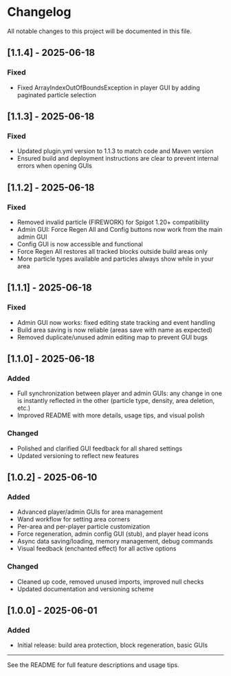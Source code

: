 # Changelog

All notable changes to this project will be documented in this file.

## [1.1.4] - 2025-06-18
### Fixed
- Fixed ArrayIndexOutOfBoundsException in player GUI by adding paginated particle selection

## [1.1.3] - 2025-06-18
### Fixed
- Updated plugin.yml version to 1.1.3 to match code and Maven version
- Ensured build and deployment instructions are clear to prevent internal errors when opening GUIs

## [1.1.2] - 2025-06-18
### Fixed
- Removed invalid particle (FIREWORK) for Spigot 1.20+ compatibility
- Admin GUI: Force Regen All and Config buttons now work from the main admin GUI
- Config GUI is now accessible and functional
- Force Regen All restores all tracked blocks outside build areas only
- More particle types available and particles always show while in your area

## [1.1.1] - 2025-06-18
### Fixed
- Admin GUI now works: fixed editing state tracking and event handling
- Build area saving is now reliable (areas save with name as expected)
- Removed duplicate/unused admin editing map to prevent GUI bugs

## [1.1.0] - 2025-06-18
### Added
- Full synchronization between player and admin GUIs: any change in one is instantly reflected in the other (particle type, density, area deletion, etc.)
- Improved README with more details, usage tips, and visual polish

### Changed
- Polished and clarified GUI feedback for all shared settings
- Updated versioning to reflect new features

## [1.0.2] - 2025-06-10
### Added
- Advanced player/admin GUIs for area management
- Wand workflow for setting area corners
- Per-area and per-player particle customization
- Force regeneration, admin config GUI (stub), and player head icons
- Async data saving/loading, memory management, debug commands
- Visual feedback (enchanted effect) for all active options

### Changed
- Cleaned up code, removed unused imports, improved null checks
- Updated documentation and versioning scheme

## [1.0.0] - 2025-06-01
### Added
- Initial release: build area protection, block regeneration, basic GUIs

---

See the README for full feature descriptions and usage tips.
